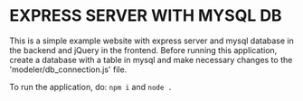 # EXPRESS SERVER WITH MYSQL DB

This is a simple example website with express server and mysql database in the backend and jQuery in the frontend.
Before running this application, create a database with a table in mysql and make necessary changes to the 'modeler/db_connection.js' file.

To run the application, do: `npm i` and `node .`